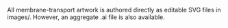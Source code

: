 All membrane-transport artwork is authored directly as editable SVG files in images/. However, an aggregate .ai file is also available.
